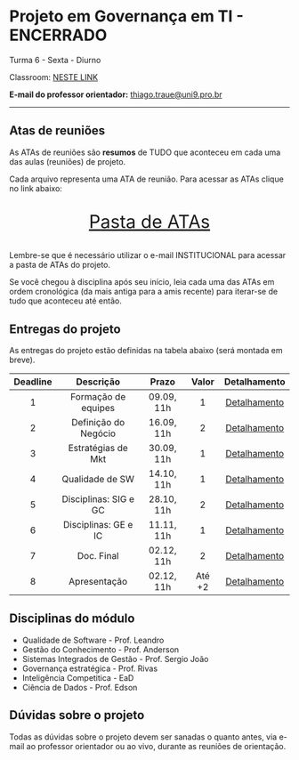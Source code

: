 # Projeto em Governança em TI - ENCERRADO

Turma 6 - Sexta - Diurno

Classroom: [NESTE LINK](https://classroom.google.com/c/NDg4ODEyMDkxNzY2?cjc=zpfst3l)

**E-mail do professor orientador:** thiago.traue@uni9.pro.br

---

## Atas de reuniões

As ATAs de reuniões são **resumos** de TUDO que aconteceu em cada uma das aulas (reuniões) de projeto.

Cada arquivo representa uma ATA de reunião. Para acessar as ATAs clique no link abaixo:

<p style="font-size:2.3em;text-align:center">
    <a href="https://drive.google.com/drive/folders/1hN0XR-3KyBk1x_TjB5VphiimIPLUCXvU?usp=sharing" target="_blank">Pasta de ATAs</a>
</p>

Lembre-se que é necessário utilizar o e-mail INSTITUCIONAL para acessar a pasta de ATAs do projeto.

Se você chegou à disciplina após seu início, leia cada uma das ATAs em ordem cronológica (da mais antiga para a amis recente) para iterar-se de tudo que aconteceu até então.

## Entregas do projeto

As entregas do projeto estão definidas na tabela abaixo (será montada em breve).

| Deadline |      Descrição       | Prazo      | Valor | Detalhamento                                                                                                    |
|:--------:|:--------------------:|:----------:|:-----:|:---------------------------------------------------------------------------------------------------------------:|
|    1     | Formação de equipes  | 09.09, 11h |   1   |[Detalhamento](https://docs.google.com/document/d/1UMGULClScnbdKANkGfLjZZfZNRJyhFNxXsu1A8xK6WA/edit?usp=sharing) |
|    2     | Definição do Negócio | 16.09, 11h |   2   |[Detalhamento](https://docs.google.com/document/d/1HXxUGNbR9aS3p3J_quFc0VPVkZDLJbJS_sRn4JuYJsk/edit?usp=sharing) |
|    3     | Estratégias de Mkt   | 30.09, 11h |   1   |[Detalhamento](https://docs.google.com/document/d/1GMZG3Xj6AkKrStNgVnjoppvUGmdV3rxdhkAjGprtmYo/edit?usp=sharing) |
|    4     | Qualidade de SW      | 14.10, 11h |   1   |[Detalhamento](https://docs.google.com/document/d/1HgcdabonQv4bW-j18DHUVdcekXj0mxhfvwRL5pqzIaE/edit?usp=sharing) |
|    5     | Disciplinas: SIG e GC| 28.10, 11h |   2   |[Detalhamento](https://docs.google.com/document/d/1Yc-lwEm8LEx5lRXj9ycrO54SNS6syyhAIWd73WD-1hY/edit?usp=sharing) |
|    6     | Disciplinas: GE e IC | 11.11, 11h |   1   |[Detalhamento](https://docs.google.com/document/d/1AYRMwHmBp8LGBtuRgcAwewMu139mFKClRBmk-0h9s5s/edit?usp=sharing) |
|    7     | Doc. Final           | 02.12, 11h |   2   |[Detalhamento](https://docs.google.com/document/d/1r4gh26SPNXKWuvnpSD3KT4AUMAjT5keqaWn1wJ_alnM/edit?usp=sharing) |
|    8     | Apresentação         | 02.12, 11h |Até +2 |[Detalhamento](https://docs.google.com/document/d/1r4gh26SPNXKWuvnpSD3KT4AUMAjT5keqaWn1wJ_alnM/edit?usp=sharing) |

## Disciplinas do módulo

- Qualidade de Software - Prof. Leandro
- Gestão do Conhecimento - Prof. Anderson
- Sistemas Integrados de Gestão - Prof. Sergio João
- Governança estratégica - Prof. Rivas
- Inteligência Competitica - EaD
- Ciência de Dados - Prof. Edson

## Dúvidas sobre o projeto

Todas as dúvidas sobre o projeto devem ser sanadas o quanto antes, via e-mail ao professor orientador ou ao vivo, durante as reuniões de orientação.
